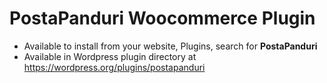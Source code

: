 # PostaPanduri Woocommerce Plugin

* Available to install from your website, Plugins, search for <b>PostaPanduri</b>
* Available in Wordpress plugin directory at https://wordpress.org/plugins/postapanduri
